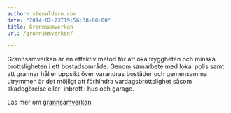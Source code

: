 ```yaml
---
author: stenaldern.com
date: "2014-02-23T19:56:38+00:00"
title: Grannsamverkan
url: /grannsamverkan/

---
```

Grannsamverkan är en effektiv metod för att öka tryggheten och minska brottsligheten i ett bostadsområde. Genom samarbete med lokal polis samt att grannar håller uppsikt över varandras bostäder och gemensamma utrymmen är det möjligt att förhindra vardagsbrottslighet såsom skadegörelse eller  inbrott i hus och garage.

Läs mer om [grannsamverkan](http://www.samverkanmotbrott.se/ "Grannsamverkan")
